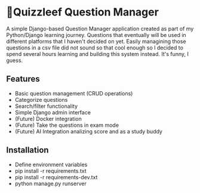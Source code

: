 # 🌿Quizzleef Question Manager

A simple Django-based Question Manager application created as part of my Python/Django learning journey. Questions that eventually will be used in different platforms that I haven't decided on yet. Easily managining those questions in a csv file did not sound so that cool enough so I decided to spend several hours learning and building this system instead. It's funny, I guess.

## Features
- Basic question management (CRUD operations)
- Categorize questions
- Search/filter functionality
- Simple Django admin interface
- (Future) Docker integration
- (Future) Take the questions in exam mode
- (Future) AI Integration analizing score and as a study buddy

## Installation
- Define environment variables
- pip install -r requirements.txt
- pip install -r requirements-dev.txt
- python manage.py runserver